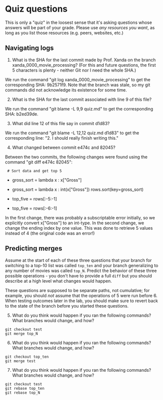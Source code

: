 # Quiz questions

This is only a "quiz" in the loosest sense that it's asking questions whose
answers will be part of your grade. Please use *any resources you want*, as
long as you list those resources (e.g. peers, websites, etc.)

## Navigating logs

1. What is the SHA for the last commit made by Prof. Xanda on the branch
xanda_0000_movie_processing?
(For this and future questions, the first 5 characters is plenty - neither
Git nor I need the whole SHA.)

We run the command "git log xanda_0000_movie_processing" to get the corresponding SHA: 9b2571f9. Note that the branch was stale, so my git commands did not acknowledge its existence for some time.

2. What is the SHA for the last commit associated with line 9 of this file?

We run the command "git blame -L 9,9 quiz.md" to get the corresponding SHA: b2ed39de.

3. What did line 12 of this file say in commit d1d83?

We run the command "git blame -L 12,12 quiz.md d1d83" to get the corresponding line: "2. I should really finish writing this."

4. What changed between commit e474c and 82045?

Between the two commits, the following changes were found using the command "git diff e474c 82045":

     # Sort data and get top 5
-    gross_sort = lambda x : x["Gross"]
+    gross_sort = lambda x : int(x["Gross"])
     rows.sort(key=gross_sort)
-    top_five = rows[:-5:-1]
+    top_five = rows[:-6:-1]

In the first change, there was probably a subscriptable error initially, so we explicitly convert x["Gross"] to an int-type. In the second change, we change the ending index by one value. This was done to retrieve 5 values instead of 4 (the original code was an error!)

## Predicting merges

Assume at the start of each of these three questions that your
branch for switching to a top-10 list was called `top_ten`
and your branch generalizing to any number of movies was called `top_N`.
Predict the behavior of these three possible operations - you don't
have to provide a full `diff` but you should describe at a high level
what changes would happen.

These questions are supposed to be separate paths, not cumulative;
for example, you should *not* assume that the operations of 5 were run
before 6. When testing outcomes later in the lab, you should make sure to
revert back to the state of the branch before you started these questions.

5. What do you think would happen if you ran the following commands?
What branches would change, and how?
```
git checkout test
git merge top_N
```

6. What do you think would happen if you ran the following commands?
What branches would change, and how?
```
git checkout top_ten
git merge test
```

7. What do you think would happen if you ran the following commands?
What branches would change, and how?
```
git checkout test
git rebase top_ten
git rebase top_N
```
